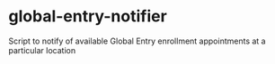# global-entry-notifier
Script to notify of available Global Entry enrollment appointments at a particular location
